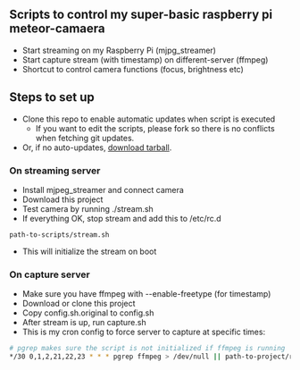 ## Scripts to control my super-basic raspberry pi meteor-camaera

- Start streaming on my Raspberry Pi (mjpg_streamer)
- Start capture stream (with timestamp) on different-server (ffmpeg)
- Shortcut to control camera functions (focus, brightness etc)

## Steps to set up

- Clone this repo to enable automatic updates when script is executed
    - If you want to edit the scripts, please fork so there is no conflicts when fetching git updates.
- Or, if no auto-updates, [download tarball](https://github.com/eigan/stream-wrappers/archive/master.zip).

### On streaming server

- Install mjpeg_streamer and connect camera
- Download this project
- Test camera by running ./stream.sh
- If everything OK, stop stream and add this to /etc/rc.d

```
path-to-scripts/stream.sh
```
- This will initialize the stream on boot

### On capture server

- Make sure you have ffmpeg with --enable-freetype (for timestamp)
- Download or clone this project
- Copy config.sh.original to config.sh
- After stream is up, run capture.sh
- This is my cron config to force server to capture at specific times:

```bash
# pgrep makes sure the script is not initialized if ffmpeg is running
*/30 0,1,2,21,22,23 * * * pgrep ffmpeg > /dev/null || path-to-project/record.sh >/dev/null 2>&1
```
